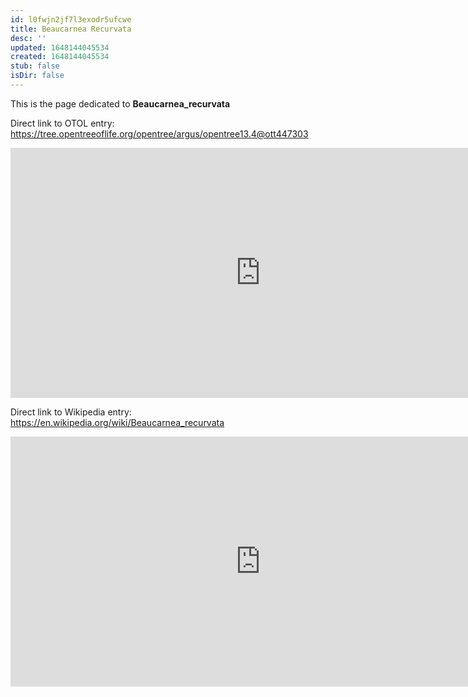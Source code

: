```yaml
---
id: l0fwjn2jf7l3exodr5ufcwe
title: Beaucarnea Recurvata
desc: ''
updated: 1648144045534
created: 1648144045534
stub: false
isDir: false
---
```

This is the page dedicated to **Beaucarnea_recurvata**


Direct link to OTOL entry: https://tree.opentreeoflife.org/opentree/argus/opentree13.4@ott447303



<html>
    <body>
    <iframe src="https://tree.opentreeoflife.org/opentree/argus/opentree13.4@ott447303"
    width="800" height="400" frameborder="0" allowfullscreen> </iframe>
    </body>
</html>
    


Direct link to Wikipedia entry: https://en.wikipedia.org/wiki/Beaucarnea_recurvata



<html>
    <body>
    <iframe src="https://en.wikipedia.org/wiki/Beaucarnea_recurvata"
    width="800" height="400" frameborder="0" allowfullscreen> </iframe>
    </body>
</html>
    
